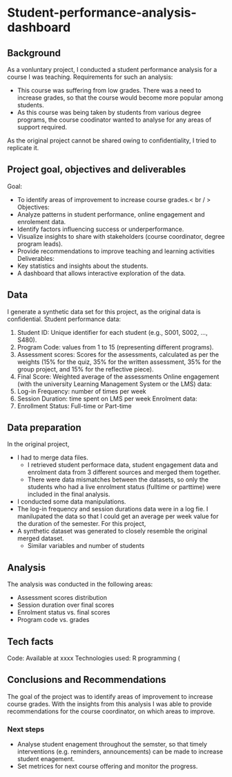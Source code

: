 # Student-performance-analysis-dashboard
## Background
As a vonluntary project, I conducted a student performance analysis for a course I was teaching. Requirements for such an analysis:
- This course was suffering from low grades. There was a need to increase grades, so that the course would become more popular among students. 
- As this course was being taken by students from various degree programs, the course coodinator wanted to analyse for any areas of support required. 

As the original project cannot be shared owing to confidentiality, I tried to replicate it.

## Project goal, objectives and deliverables
Goal: 
- To identify areas of improvement to increase course grades.< br / >    
Objectives:
- Analyze patterns in student performance, online engagement and enrolement data.
- Identify factors influencing success or underperformance.
- Visualize insights to share with stakeholders (course coordinator, degree program leads).
- Provide recommendations to improve teaching and learning activities
Deliverables:
- Key statistics and insights about the students.
- A dashboard that allows interactive exploration of the data.

## Data
I generate a synthetic data set for this project, as the original data is confidential.
Student performance data:
1.	Student ID: Unique identifier for each student (e.g., S001, S002, ..., S480).
2.	Program Code: values from 1 to 15 (representing different programs).
3.	Assessment scores: Scores for the assessments, calculated as per the weights (15% for the quiz, 35% for the written assessment, 35% for the group project, and 15% for the reflective piece).
4.	Final Score: Weighted average of the assessments
Online engagement (with the university Learning Management System or the LMS) data:
5. Log-in Frequency: number of times per week
6. Session Duration: time spent on LMS per week
Enrolment data:
8.	Enrollment Status: Full-time or Part-time

## Data preparation
In the original project, 
- I had to merge data files.
  - I retrieved student performace data, student engagement data and enrolment data from 3 different sources and merged them together.
  - There were data mismatches between the datasets, so only the students who had a live enrolment status (fulltime or parttime) were included in the final analysis.
- I conducted some data manipulations.
-   The log-in frequency and session durations data were in a log fie. I manilupated the data so that I could get an average per week value for the duration of the semester.
For this project, 
- A synthetic dataset was generated to closely resemble the original merged dataset.
  - Similar variables and number of students 

## Analysis
The analysis was conducted in the following areas:
- Assessment scores distribution
- Session duration over final scores
- Enrolment status vs. final scores
- Program code vs. grades

## Tech facts
Code: Available at xxxx
Technologies used: R programming (

## Conclusions and Recommendations
The goal of the project was to identify areas of improvement to increase course grades. With the insights from this analysis I was able to provide recommendations for the course coordinator, on which areas to improve. 

 
### Next steps
- Analyse student enagement throughout the semster, so that timely interventions (e.g. reminders, announcements) can be made to increase student enagement.
- Set metrices for next course offering and monitor the progress. 


